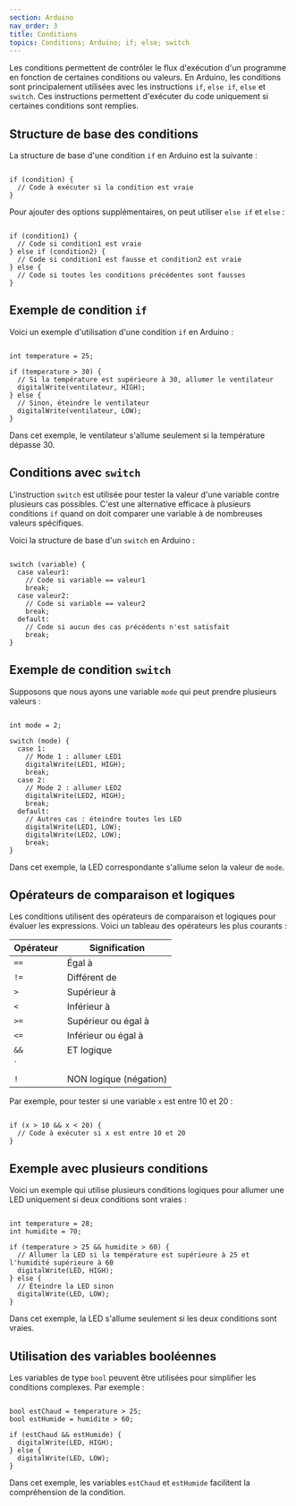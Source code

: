 ```yaml
---
section: Arduino
nav_order: 3
title: Conditions
topics: Conditions; Arduino; if; else; switch
---
```


Les conditions permettent de contrôler le flux d'exécution d'un programme en fonction de certaines conditions ou valeurs. En Arduino, les conditions sont principalement utilisées avec les instructions `if`, `else if`, `else` et `switch`. Ces instructions permettent d'exécuter du code uniquement si certaines conditions sont remplies.

## Structure de base des conditions

La structure de base d'une condition `if` en Arduino est la suivante :

<pre><code class="language-cpp">
if (condition) {
  // Code à exécuter si la condition est vraie
}
</code></pre>

Pour ajouter des options supplémentaires, on peut utiliser `else if` et `else` :

<pre><code class="language-cpp">
if (condition1) {
  // Code si condition1 est vraie
} else if (condition2) {
  // Code si condition1 est fausse et condition2 est vraie
} else {
  // Code si toutes les conditions précédentes sont fausses
}
</code></pre>

## Exemple de condition `if`

Voici un exemple d'utilisation d'une condition `if` en Arduino :

<pre><code class="language-cpp">
int temperature = 25;

if (temperature > 30) {
  // Si la température est supérieure à 30, allumer le ventilateur
  digitalWrite(ventilateur, HIGH);
} else {
  // Sinon, éteindre le ventilateur
  digitalWrite(ventilateur, LOW);
}
</code></pre>

Dans cet exemple, le ventilateur s'allume seulement si la température dépasse 30.

## Conditions avec `switch`

L'instruction `switch` est utilisée pour tester la valeur d'une variable contre plusieurs cas possibles. C'est une alternative efficace à plusieurs conditions `if` quand on doit comparer une variable à de nombreuses valeurs spécifiques.

Voici la structure de base d'un `switch` en Arduino :

<pre><code class="language-cpp">
switch (variable) {
  case valeur1:
    // Code si variable == valeur1
    break;
  case valeur2:
    // Code si variable == valeur2
    break;
  default:
    // Code si aucun des cas précédents n'est satisfait
    break;
}
</code></pre>

## Exemple de condition `switch`

Supposons que nous ayons une variable `mode` qui peut prendre plusieurs valeurs :

<pre><code class="language-cpp">
int mode = 2;

switch (mode) {
  case 1:
    // Mode 1 : allumer LED1
    digitalWrite(LED1, HIGH);
    break;
  case 2:
    // Mode 2 : allumer LED2
    digitalWrite(LED2, HIGH);
    break;
  default:
    // Autres cas : éteindre toutes les LED
    digitalWrite(LED1, LOW);
    digitalWrite(LED2, LOW);
    break;
}
</code></pre>

Dans cet exemple, la LED correspondante s'allume selon la valeur de `mode`.

## Opérateurs de comparaison et logiques

Les conditions utilisent des opérateurs de comparaison et logiques pour évaluer les expressions. Voici un tableau des opérateurs les plus courants :

| Opérateur     | Signification               |
|---------------|-----------------------------|
| `==`          | Égal à                      |
| `!=`          | Différent de                |
| `>`           | Supérieur à                 |
| `<`           | Inférieur à                 |
| `>=`          | Supérieur ou égal à         |
| `<=`          | Inférieur ou égal à         |
| `&&`          | ET logique                  |
| `||`          | OU logique                  |
| `!`           | NON logique (négation)      |

Par exemple, pour tester si une variable `x` est entre 10 et 20 :

<pre><code class="language-cpp">
if (x > 10 && x < 20) {
  // Code à exécuter si x est entre 10 et 20
}
</code></pre>

## Exemple avec plusieurs conditions

Voici un exemple qui utilise plusieurs conditions logiques pour allumer une LED uniquement si deux conditions sont vraies :

<pre><code class="language-cpp">
int temperature = 28;
int humidite = 70;

if (temperature > 25 && humidite > 60) {
  // Allumer la LED si la température est supérieure à 25 et l'humidité supérieure à 60
  digitalWrite(LED, HIGH);
} else {
  // Éteindre la LED sinon
  digitalWrite(LED, LOW);
}
</code></pre>

Dans cet exemple, la LED s'allume seulement si les deux conditions sont vraies.

## Utilisation des variables booléennes

Les variables de type `bool` peuvent être utilisées pour simplifier les conditions complexes. Par exemple :

<pre><code class="language-cpp">
bool estChaud = temperature > 25;
bool estHumide = humidite > 60;

if (estChaud && estHumide) {
  digitalWrite(LED, HIGH);
} else {
  digitalWrite(LED, LOW);
}
</code></pre>

Dans cet exemple, les variables `estChaud` et `estHumide` facilitent la compréhension de la condition.